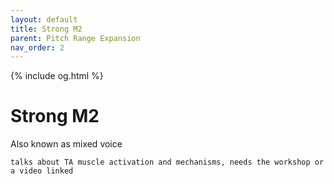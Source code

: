 ```yaml
---
layout: default
title: Strong M2
parent: Pitch Range Expansion
nav_order: 2
---
```

{% include og.html %}
# Strong M2
Also known as mixed voice

```
talks about TA muscle activation and mechanisms, needs the workshop or a video linked
```
